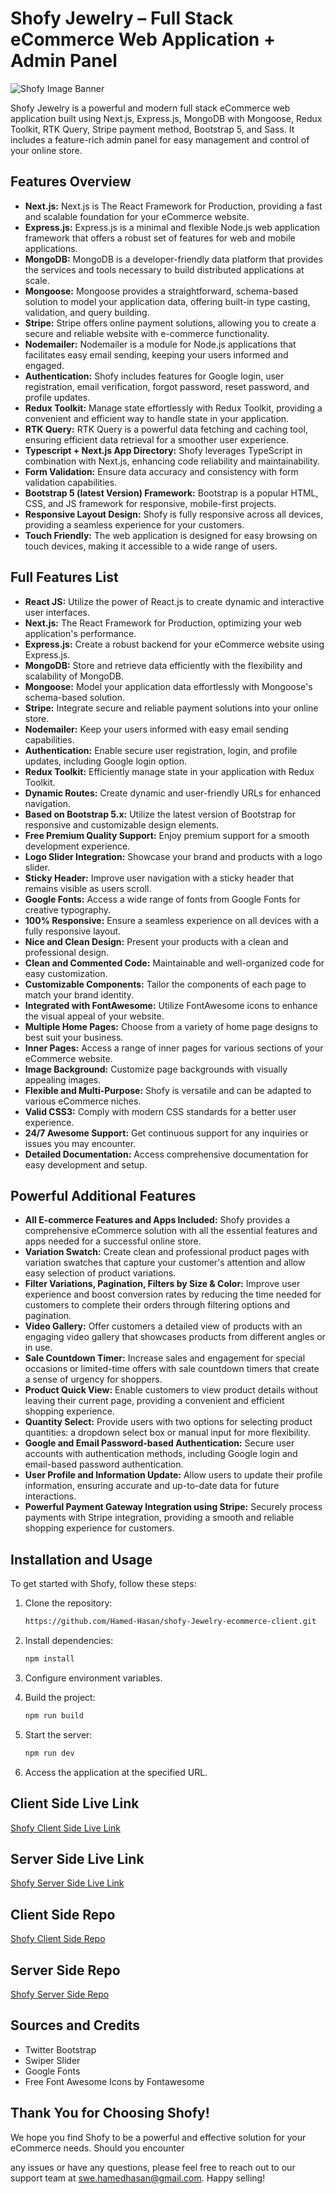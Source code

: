 # Shofy Jewelry – Full Stack eCommerce Web Application + Admin Panel


![Shofy Image Banner](https://i.ibb.co/jVzQLfX/sofy-jewelry.png)

Shofy Jewelry is a powerful and modern full stack eCommerce web application built using Next.js, Express.js, MongoDB with Mongoose, Redux Toolkit, RTK Query, Stripe payment method, Bootstrap 5, and Sass. It includes a feature-rich admin panel for easy management and control of your online store.

## Features Overview

- **Next.js:** Next.js is The React Framework for Production, providing a fast and scalable foundation for your eCommerce website.
- **Express.js:** Express.js is a minimal and flexible Node.js web application framework that offers a robust set of features for web and mobile applications.
- **MongoDB:** MongoDB is a developer-friendly data platform that provides the services and tools necessary to build distributed applications at scale.
- **Mongoose:** Mongoose provides a straightforward, schema-based solution to model your application data, offering built-in type casting, validation, and query building.
- **Stripe:** Stripe offers online payment solutions, allowing you to create a secure and reliable website with e-commerce functionality.
- **Nodemailer:** Nodemailer is a module for Node.js applications that facilitates easy email sending, keeping your users informed and engaged.
- **Authentication:** Shofy includes features for Google login, user registration, email verification, forgot password, reset password, and profile updates.
- **Redux Toolkit:** Manage state effortlessly with Redux Toolkit, providing a convenient and efficient way to handle state in your application.
- **RTK Query:** RTK Query is a powerful data fetching and caching tool, ensuring efficient data retrieval for a smoother user experience.
- **Typescript + Next.js App Directory:** Shofy leverages TypeScript in combination with Next.js, enhancing code reliability and maintainability.
- **Form Validation:** Ensure data accuracy and consistency with form validation capabilities.
- **Bootstrap 5 (latest Version) Framework:** Bootstrap is a popular HTML, CSS, and JS framework for responsive, mobile-first projects.
- **Responsive Layout Design:** Shofy is fully responsive across all devices, providing a seamless experience for your customers.
- **Touch Friendly:** The web application is designed for easy browsing on touch devices, making it accessible to a wide range of users.

## Full Features List

- **React JS:** Utilize the power of React.js to create dynamic and interactive user interfaces.
- **Next.js:** The React Framework for Production, optimizing your web application's performance.
- **Express.js:** Create a robust backend for your eCommerce website using Express.js.
- **MongoDB:** Store and retrieve data efficiently with the flexibility and scalability of MongoDB.
- **Mongoose:** Model your application data effortlessly with Mongoose's schema-based solution.
- **Stripe:** Integrate secure and reliable payment solutions into your online store.
- **Nodemailer:** Keep your users informed with easy email sending capabilities.
- **Authentication:** Enable secure user registration, login, and profile updates, including Google login option.
- **Redux Toolkit:** Efficiently manage state in your application with Redux Toolkit.
- **Dynamic Routes:** Create dynamic and user-friendly URLs for enhanced navigation.
- **Based on Bootstrap 5.x:** Utilize the latest version of Bootstrap for responsive and customizable design elements.
- **Free Premium Quality Support:** Enjoy premium support for a smooth development experience.
- **Logo Slider Integration:** Showcase your brand and products with a logo slider.
- **Sticky Header:** Improve user navigation with a sticky header that remains visible as users scroll.
- **Google Fonts:** Access a wide range of fonts from Google Fonts for creative typography.
- **100% Responsive:** Ensure a seamless experience on all devices with a fully responsive layout.
- **Nice and Clean Design:** Present your products with a clean and professional design.
- **Clean and Commented Code:** Maintainable and well-organized code for easy customization.
- **Customizable Components:** Tailor the components of each page to match your brand identity.
- **Integrated with FontAwesome:** Utilize FontAwesome icons to enhance the visual appeal of your website.
- **Multiple Home Pages:** Choose from a variety of home page designs to best suit your business.
- **Inner Pages:** Access a range of inner pages for various sections of your eCommerce website.
- **Image Background:** Customize page backgrounds with visually appealing images.
- **Flexible and Multi-Purpose:** Shofy is versatile and can be adapted to various eCommerce niches.
- **Valid CSS3:** Comply with modern CSS standards for a better user experience.
- **24/7 Awesome Support:** Get continuous support for any inquiries or issues you may encounter.
- **Detailed Documentation:** Access comprehensive documentation for easy development and setup.

## Powerful Additional Features

- **All E-commerce Features and Apps Included:** Shofy provides a comprehensive eCommerce solution with all the essential features and apps needed for a successful online store.
- **Variation Swatch:** Create clean and professional product pages with variation swatches that capture your customer's attention and allow easy selection of product variations.
- **Filter Variations, Pagination, Filters by Size & Color:** Improve user experience and boost conversion rates by reducing the time needed for customers to complete their orders through filtering options and pagination.
- **Video Gallery:** Offer customers a detailed view of products with an engaging video gallery that showcases products from different angles or in use.
- **Sale Countdown Timer:** Increase sales and engagement for special occasions or limited-time offers with sale countdown timers that create a sense of urgency for shoppers.
- **Product Quick View:** Enable customers to view product details without leaving their current page, providing a convenient and efficient shopping experience.
- **Quantity Select:** Provide users with two options for selecting product quantities: a dropdown select box or manual input for more flexibility.
- **Google and Email Password-based Authentication:** Secure user accounts with authentication methods, including Google login and email-based password authentication.
- **User Profile and Information Update:** Allow users to update their profile information, ensuring accurate and up-to-date data for future interactions.
- **Powerful Payment Gateway Integration using Stripe:** Securely process payments with Stripe integration, providing a smooth and reliable shopping experience for customers.

## Installation and Usage

To get started with Shofy, follow these steps:

1. Clone the repository:

   ```bash
   https://github.com/Hamed-Hasan/shofy-Jewelry-ecommerce-client.git
   ```

2. Install dependencies:

   ```bash
   npm install
   ```

3. Configure environment variables.

4. Build the project:

   ```bash
   npm run build
   ```

5. Start the server:

   ```bash
   npm run dev
   ```

6. Access the application at the specified URL.

## Client Side Live Link

[Shofy Client Side Live Link](https://shofy-jewelry-ecommerce.vercel.app)

## Server Side Live Link

[Shofy Server Side Live Link](https://shofy-backend.vercel.app)

## Client Side Repo

[Shofy Client Side Repo](https://github.com/Hamed-Hasan/shofy-Jewelry-ecommerce-client.git)

## Server Side Repo

[Shofy Server Side Repo](https://github.com/Hamed-Hasan/shofy-Jewelry-ecommerce-backend.git)

## Sources and Credits

- Twitter Bootstrap
- Swiper Slider
- Google Fonts
- Free Font Awesome Icons by Fontawesome

## Thank You for Choosing Shofy!

We hope you find Shofy to be a powerful and effective solution for your eCommerce needs. Should you encounter

 any issues or have any questions, please feel free to reach out to our support team at swe.hamedhasan@gmail.com. Happy selling!















 